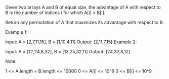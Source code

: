 Given two arrays A and B of equal size, the advantage of A with respect to B is the number of indices i for which A[i] > B[i].

Return any permutation of A that maximizes its advantage with respect to B.

 

Example 1:

Input: A = [2,7,11,15], B = [1,10,4,11]
Output: [2,11,7,15]
Example 2:

Input: A = [12,24,8,32], B = [13,25,32,11]
Output: [24,32,8,12]
 

Note:

1 <= A.length = B.length <= 10000
0 <= A[i] <= 10^9
0 <= B[i] <= 10^9